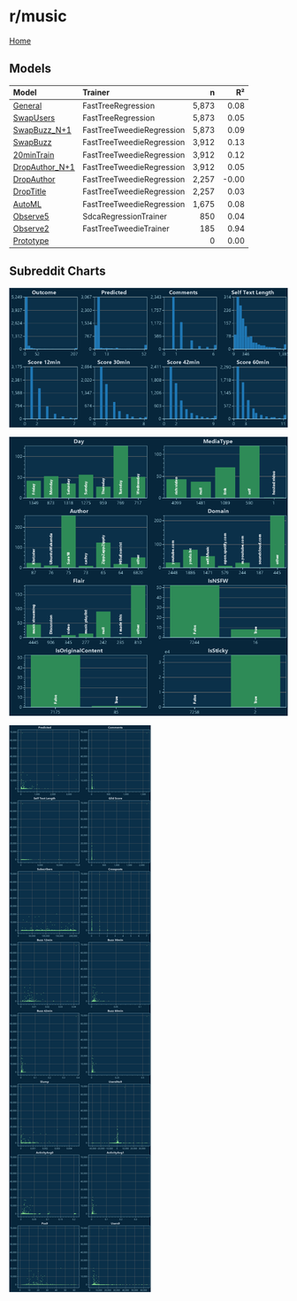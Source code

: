 # r/music

[Home](../index.md)

## Models

|Model|Trainer|n|R²|
|:---|:---|---:|---:|
|[General](models/guess_music_General.md)|FastTreeRegression|5,873|0.08|
|[SwapUsers](models/guess_music_SwapUsers.md)|FastTreeRegression|5,873|0.05|
|[SwapBuzz_N+1](models/guess_music_SwapBuzz_N+1.md)|FastTreeTweedieRegression|5,873|0.09|
|[SwapBuzz](models/guess_music_SwapBuzz.md)|FastTreeTweedieRegression|3,912|0.13|
|[20minTrain](models/guess_music_20minTrain.md)|FastTreeTweedieRegression|3,912|0.12|
|[DropAuthor_N+1](models/guess_music_DropAuthor_N+1.md)|FastTreeTweedieRegression|3,912|0.05|
|[DropAuthor](models/guess_music_DropAuthor.md)|FastTreeTweedieRegression|2,257|-0.00|
|[DropTitle](models/guess_music_DropTitle.md)|FastTreeTweedieRegression|2,257|0.03|
|[AutoML](models/guess_music_AutoML.md)|FastTreeTweedieRegression|1,675|0.08|
|[Observe5](models/guess_music_Observe5.md)|SdcaRegressionTrainer|850|0.04|
|[Observe2](models/guess_music_Observe2.md)|FastTreeTweedieTrainer|185|0.94|
|[Prototype](models/guess_music_Prototype.md)||0|0.00|

## Subreddit Charts

![r/music Distributions](../images/guess_music_Distributions.png "r/music Distributions")

![r/music Categorical](../images/guess_music_Catagorical.png "r/music Categorical")

![r/music Correlation](../images/guess_music_Correlations.png "r/music Correlation")

